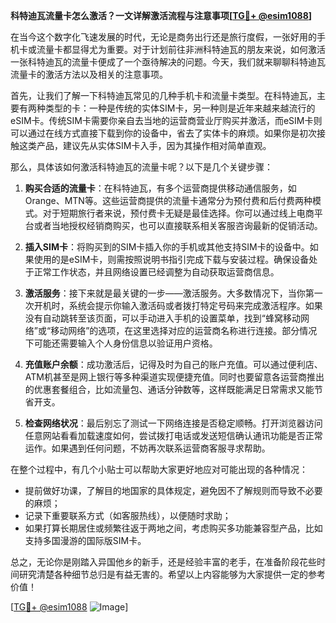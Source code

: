 **科特迪瓦流量卡怎么激活？一文详解激活流程与注意事项[[TG💪+ @esim1088](https://t.me/s/esim1088)]**

在当今这个数字化飞速发展的时代，无论是商务出行还是旅行度假，一张好用的手机卡或流量卡都显得尤为重要。对于计划前往非洲科特迪瓦的朋友来说，如何激活一张科特迪瓦的流量卡便成了一个亟待解决的问题。今天，我们就来聊聊科特迪瓦流量卡的激活方法以及相关的注意事项。

首先，让我们了解一下科特迪瓦常见的几种手机卡和流量卡类型。在科特迪瓦，主要有两种类型的卡：一种是传统的实体SIM卡，另一种则是近年来越来越流行的eSIM卡。传统SIM卡需要你亲自去当地的运营商营业厅购买并激活，而eSIM卡则可以通过在线方式直接下载到你的设备中，省去了实体卡的麻烦。如果你是初次接触这类产品，建议先从实体SIM卡入手，因为其操作相对简单直观。

那么，具体该如何激活科特迪瓦的流量卡呢？以下是几个关键步骤：

1. **购买合适的流量卡**：在科特迪瓦，有多个运营商提供移动通信服务，如Orange、MTN等。这些运营商提供的流量卡通常分为预付费和后付费两种模式。对于短期旅行者来说，预付费卡无疑是最佳选择。你可以通过线上电商平台或者当地授权经销商购买，也可以直接联系相关客服咨询最新的促销活动。

2. **插入SIM卡**：将购买到的SIM卡插入你的手机或其他支持SIM卡的设备中。如果使用的是eSIM卡，则需按照说明书指引完成下载与安装过程。确保设备处于正常工作状态，并且网络设置已经调整为自动获取运营商信息。

3. **激活服务**：接下来就是最关键的一步——激活服务。大多数情况下，当你第一次开机时，系统会提示你输入激活码或者拨打特定号码来完成激活程序。如果没有自动跳转至该页面，可以手动进入手机的设置菜单，找到“蜂窝移动网络”或“移动网络”的选项，在这里选择对应的运营商名称进行连接。部分情况下可能还需要输入个人身份信息以验证用户资格。

4. **充值账户余额**：成功激活后，记得及时为自己的账户充值。可以通过便利店、ATM机甚至是网上银行等多种渠道实现便捷充值。同时也要留意各运营商推出的优惠套餐组合，比如流量包、通话分钟数等，这样既能满足日常需求又能节省开支。

5. **检查网络状况**：最后别忘了测试一下网络连接是否稳定顺畅。打开浏览器访问任意网站看看加载速度如何，尝试拨打电话或发送短信确认通讯功能是否正常运作。如果遇到任何问题，不妨再次联系运营商客服寻求帮助。

在整个过程中，有几个小贴士可以帮助大家更好地应对可能出现的各种情况：
- 提前做好功课，了解目的地国家的具体规定，避免因不了解规则而导致不必要的麻烦；
- 记录下重要联系方式（如客服热线），以便随时求助；
- 如果打算长期居住或频繁往返于两地之间，考虑购买多功能兼容型产品，比如支持多国漫游的国际版SIM卡。

总之，无论你是刚踏入异国他乡的新手，还是经验丰富的老手，在准备阶段花些时间研究清楚各种细节总归是有益无害的。希望以上内容能够为大家提供一定的参考价值！

[[TG💪+ @esim1088](https://t.me/s/esim1088) ![Image](https://i.postimg.cc/4NQfJmqS/Snipaste-2025-05-13-00-14-12.png)]